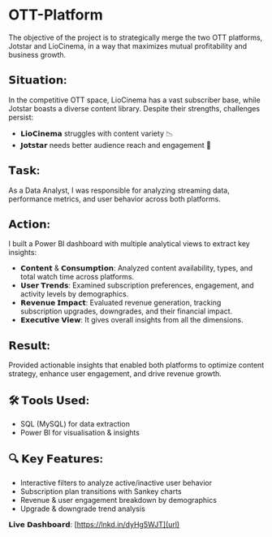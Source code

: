 # OTT-Platform

The objective of the project is to strategically merge the two OTT platforms, Jotstar and LioCinema, in a way that maximizes mutual profitability and business growth.

## 𝗦𝗶𝘁𝘂𝗮𝘁𝗶𝗼𝗻:
In the competitive OTT space, LioCinema has a vast subscriber base, while Jotstar boasts a diverse content library. Despite their strengths, challenges persist:
- 𝗟𝗶𝗼𝗖𝗶𝗻𝗲𝗺𝗮 struggles with content variety 📉
- 𝗝𝗼𝘁𝘀𝘁𝗮𝗿 needs better audience reach and engagement 🎯

## 𝗧𝗮𝘀𝗸:
As a Data Analyst, I was responsible for analyzing streaming data, performance metrics, and user behavior across both platforms.

## 𝗔𝗰𝘁𝗶𝗼𝗻:
I built a Power BI dashboard with multiple analytical views to extract key insights:
- 𝗖𝗼𝗻𝘁𝗲𝗻𝘁 & 𝗖𝗼𝗻𝘀𝘂𝗺𝗽𝘁𝗶𝗼𝗻: Analyzed content availability, types, and total watch time across platforms.
- 𝗨𝘀𝗲𝗿 𝗧𝗿𝗲𝗻𝗱𝘀: Examined subscription preferences, engagement, and activity levels by demographics.
- 𝗥𝗲𝘃𝗲𝗻𝘂𝗲 𝗜𝗺𝗽𝗮𝗰𝘁: Evaluated revenue generation, tracking subscription upgrades, downgrades, and their financial impact.
- 𝗘𝘅𝗲𝗰𝘂𝘁𝗶𝘃𝗲 𝗩𝗶𝗲𝘄: It gives overall insights from all the dimensions.

## 𝗥𝗲𝘀𝘂𝗹𝘁:
Provided actionable insights that enabled both platforms to optimize content strategy, enhance user engagement, and drive revenue growth.

## 🛠 𝗧𝗼𝗼𝗹𝘀 𝗨𝘀𝗲𝗱:
- SQL (MySQL) for data extraction
- Power BI for visualisation & insights

## 🔍 𝗞𝗲𝘆 𝗙𝗲𝗮𝘁𝘂𝗿𝗲𝘀:
- Interactive filters to analyze active/inactive user behavior
- Subscription plan transitions with Sankey charts
- Revenue & user engagement breakdown by demographics
- Upgrade & downgrade trend analysis

𝗟𝗶𝘃𝗲 𝗗𝗮𝘀𝗵𝗯𝗼𝗮𝗿𝗱: [https://lnkd.in/dyHg5WJT](url)
